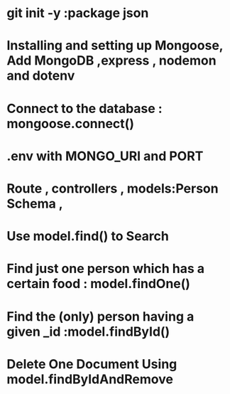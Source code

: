 # git init -y :package json
# Installing and setting up Mongoose,  Add MongoDB ,express , nodemon and dotenv
#  Connect to the database : mongoose.connect()
# .env with MONGO_URI and PORT
# Route , controllers , models:Person Schema ,
# Use model.find() to Search 
# Find just one person which has a certain food : model.findOne()
# Find the (only) person having a given _id :model.findById()
# Delete One Document Using model.findByIdAndRemove
